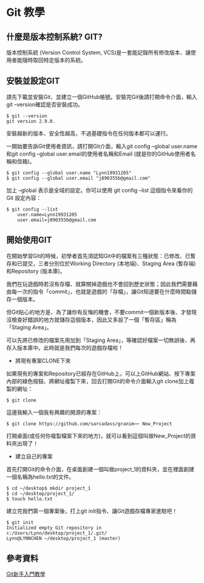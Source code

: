 # Git 教學

## 什麼是版本控制系統? GIT?
版本控制系統 (Version Control System, VCS)是一套能記錄所有修改版本、讓使用者能隨時取回特定版本的系統。

## 安裝並設定GIT
請先下載並安裝Git、並建立一個GitHub帳號。安裝完Git後請打開命令介面，輸入git –version確認是否安裝成功。

```
$ git --version
git version 2.9.0.
```

安裝越新的版本、安全性越高，不過基礎指令在任何版本都可以運行。

一開始要告訴Git使用者資訊，請打開Git介面，輸入git config –global user.name和git config –global user.email的使用者名稱和Email (就是你的GitHub使用者名稱和信箱)。

```
$ git config --global user.name "Lynn19931205"
$ git config --global user.email "j890355b@gmail.com"
``` 

加上 –global 表示是全域的設定。你可以使用 git config –list 這個指令來看你的 Git 設定內容：

```
$ git config --list
    user.name=Lynn19931205
    user.email=j890355b@gmail.com
```

## 開始使用GIT

在開始學習Git的時候，初學者首先須認知Git中的檔案有三種狀態：已修改、已暫存和已提交，三者分別位於Working Directory (本地端)、Staging Area (暫存端)和Repository (版本庫)。

我們在玩遊戲時若沒有存檔、就算關掉遊戲也不會回到歷史狀態；因此我們需要藉由每一次的指令「commit」，也就是遊戲的「存檔」，讓Git知道要在什麼時間點儲存一個版本。

但Git貼心的地方是、為了讓你有反悔的機會，不要commit一個新版本後、才發現沒檢查好錯誤的地方就儲存這個版本，因此又多設了一個「暫存區」稱為「Staging Area」。

可以先將已修改的檔案先用加到「Staging Area」，等確認好檔案一切無誤後、再存入版本庫中。此時就是我們每次的遊戲存檔啦！

* 將現有專案CLONE下來

如果現有的專案和Repository已經存在GitHub上，可以上GitHub網站、按下專案內部的綠色按鈕、將網址複製下來，回去打開Git的命令介面輸入git clone加上複製的網址：

```
$ git clone
```

這邊我輸入一個我有興趣的開源的專案：

```
$ git clone https://github.com/sarcadass/granim⋯⋯ New_Project
``` 

打開桌面(或任何你複製檔案下來的地方)，就可以看到這個叫做New_Project的資料夾出現了！

* 建立自己的專案

首先打開Git的命令介面，在桌面創建一個叫做project_1的資料夾，並在裡面創建一個名稱為hello.txt的文件。

```
$ cd ~/desktop$ mkdir project_1
$ cd ~/desktop/project_1/
$ touch hello.txt
```
 

建立完我們第一個專案後，打上git init指令、讓Git遊戲存檔專家進駐吧！

```
$ git init
Initialized empty Git repository in c:/Users/Lynn/desktop/project_1/.git/
Lynn@LYNNCHEN ~/desktop/project_1 (master)
```

## 參考資料

[Git新手入門教學](https://hellolynn.hpd.io/2017/01/18/git新手入門教學-part-1/)